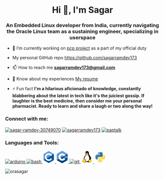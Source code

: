 <h1 align="center">Hi 👋, I'm Sagar</h1>
<h3 align="center">An Embedded Linux developer from India, currently navigating the Oracle Linux team as a sustaining engineer, specializing in userspace</h3>

- 🔭 I’m currently working on [pcp project](https://github.com/performancecopilot/pcp) as a part of my official duty

- My personal GitHub repo https://github.com/sagarramdev173

- 📫 How to reach me **sagarramdev173@gmail.com**

- 📄 Know about my experiences [My resume](https://rxresu.me/sagarramdev173/sagar-resume)

- ⚡ Fun fact **I'm a hilarious aficionado of knowledge, constantly blabbering about the latest in tech like it's the juiciest gossip. If laughter is the best medicine, then consider me your personal pharmacist. Ready to learn and share a laugh or two along the way!**

<h3 align="left">Connect with me:</h3>
<p align="left">
<a href="https://linkedin.com/in/sagar-ramdev-30749070" target="blank"><img align="center" src="https://raw.githubusercontent.com/rahuldkjain/github-profile-readme-generator/master/src/images/icons/Social/linked-in-alt.svg" alt="sagar-ramdev-30749070" height="30" width="40" /></a>
<a href="https://instagram.com/sagarramdev173" target="blank"><img align="center" src="https://raw.githubusercontent.com/rahuldkjain/github-profile-readme-generator/master/src/images/icons/Social/instagram.svg" alt="sagarramdev173" height="30" width="40" /></a>
<a href="https://discord.gg/paptalk" target="blank"><img align="center" src="https://raw.githubusercontent.com/rahuldkjain/github-profile-readme-generator/master/src/images/icons/Social/discord.svg" alt="paptalk" height="30" width="40" /></a>
</p>

<h3 align="left">Languages and Tools:</h3>
<p align="left"> <a href="https://www.arduino.cc/" target="_blank" rel="noreferrer"> <img src="https://cdn.worldvectorlogo.com/logos/arduino-1.svg" alt="arduino" width="40" height="40"/> </a> <a href="https://www.gnu.org/software/bash/" target="_blank" rel="noreferrer"> <img src="https://www.vectorlogo.zone/logos/gnu_bash/gnu_bash-icon.svg" alt="bash" width="40" height="40"/> </a> <a href="https://www.cprogramming.com/" target="_blank" rel="noreferrer"> <img src="https://raw.githubusercontent.com/devicons/devicon/master/icons/c/c-original.svg" alt="c" width="40" height="40"/> </a> <a href="https://www.w3schools.com/cpp/" target="_blank" rel="noreferrer"> <img src="https://raw.githubusercontent.com/devicons/devicon/master/icons/cplusplus/cplusplus-original.svg" alt="cplusplus" width="40" height="40"/> </a> <a href="https://git-scm.com/" target="_blank" rel="noreferrer"> <img src="https://www.vectorlogo.zone/logos/git-scm/git-scm-icon.svg" alt="git" width="40" height="40"/> </a> <a href="https://www.linux.org/" target="_blank" rel="noreferrer"> <img src="https://raw.githubusercontent.com/devicons/devicon/master/icons/linux/linux-original.svg" alt="linux" width="40" height="40"/> </a> <a href="https://www.python.org" target="_blank" rel="noreferrer"> <img src="https://raw.githubusercontent.com/devicons/devicon/master/icons/python/python-original.svg" alt="python" width="40" height="40"/> </a> </p>
<p><img align="center" src="https://github-readme-stats.vercel.app/api/top-langs?username=orasagar&show_icons=true&locale=en&layout=compact" alt="orasagar" /></p>
